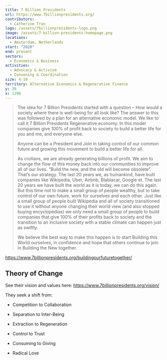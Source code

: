 ```yaml
---
title: 7 Billion Presidents
url: https://www.7billionpresidents.org/
contributors:
  - Catherine Tran
logo: /assets/7billionpresidents-logo.png
image: /assets/7-billion-presidents-homepage.png
locations:
  - Amsterdam, Netherlands
start: "2020"
end: present
sectors:
  - Economics & Business
activities:
  - Advocacy & Activism
  - Convening & Coordination
size: 4-10
territory: Alternative Economics & Regenerative Finance
y: 26
x: 1296
---
```

> The idea for 7 Billion Presidents started with a question – How would a society where there is well-being for all look like? The answer to this was followed by a plan for an alternative economic model. We like to call it 7 Billion Presidents Regenerative economy. In this model companies give 100% of profit back to society to build a better life for you and me, and everyone else.
> 
> Anyone can be a President and Join in taking control of our common future and growing this movement to build a better life for all.
> 
> As civilians, we are already generating billions of profit. We aim to change the flow of this money back into our communities to improve all of our lives. “Build the new, and the old will become obsolete”. That’s our strategy. The last 20 years we, as humankind, have built companies like Wikipedia, Uber, Airbnb, Blablacar, Google et. The last 20 years we have built the world as it is today, we can do this again. But this time not to make a small group of people wealthy, but to take control of our own future, work for ourselves and each other. Just like a small group of people built Wikipedia and all of society transitioned to use it without anyone changing their world view (and also stopped buying encyclopedias) we only need a small group of people to build companies that give 100% of their profits back to society and the transition to an inclusive society with a stable climate can happen just as swiftly.
> 
> We believe the best way to make this happen is to start Building this World ourselves, in confidence and hope that others continue to join in Building the New together.

https://www.7billionpresidents.org/buildingourfuturetogether/ 

## Theory of Change

See their vision and values here: https://www.7billionpresidents.org/vision/

They seek a shift from:

- Competition to Collaboration

- Separation to Inter-Being

- Extraction to Regeneration

- Control to Trust

- Consuming to Giving

- Radical Love
